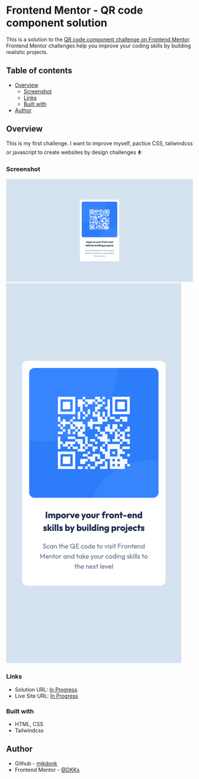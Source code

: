 # Frontend Mentor - QR code component solution

This is a solution to the [QR code component challenge on Frontend Mentor](https://www.frontendmentor.io/challenges/qr-code-component-iux_sIO_H). Frontend Mentor challenges help you improve your coding skills by building realistic projects. 

## Table of contents

- [Overview](#overview)
  - [Screenshot](#screenshot)
  - [Links](#links)
  - [Built with](#built-with)
- [Author](#author)

## Overview
This is my first challenge. I want to improve myself, pactice CSS, tailwindcss or javascript to create websites by design challenges ⛹️

### Screenshot

![](./images/desktop.png)
![](./images/mobile.png)

### Links

- Solution URL: [In Progress](https://your-solution-url.com)
- Live Site URL: [In Progress](https://your-live-site-url.com)


### Built with

- HTML, CSS
- Tailwindcss

## Author

- Github - [mjkdonk](https://github.com/mjkodkks)
- Frontend Mentor - [@DKKs](https://www.frontendmentor.io/profile/mjkodkks)

